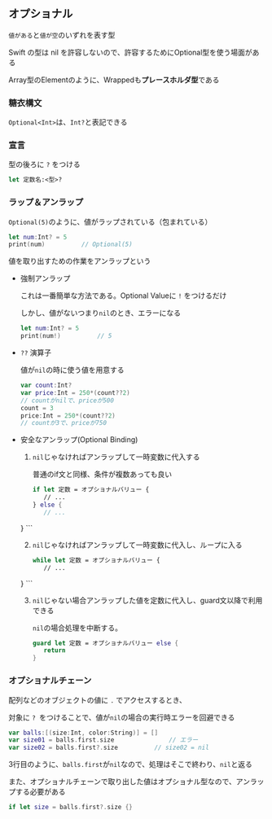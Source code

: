 ## オプショナル

`値がある`と`値が空`のいずれを表す型

Swift の型は nil を許容しないので、許容するためにOptional<Wrapped>型を使う場面がある

Array<Element>型のElementのように、Wrappedも**プレースホルダ型**である





### 糖衣構文

`Optional<Int>`は、`Int?`と表記できる



### 宣言

型の後ろに `?` をつける

```swift
let 定数名:<型>?
```



### ラップ＆アンラップ

`Optional(5)`のように、値がラップされている（包まれている）

```swift
let num:Int? = 5
print(num)			// Optional(5)
```

値を取り出すための作業をアンラップという

* 強制アンラップ

   これは一番簡単な方法である。Optional Valueに `!` をつけるだけ

   しかし、値がないつまり`nil`のとき、エラーになる

   ```swift
   let num:Int? = 5
   print(num!)			// 5
   ```

* `??` 演算子

   値が`nil`の時に使う値を用意する

   ```swift
   var count:Int?
   var price:Int = 250*(count??2)
   // countがnilで、priceが500
   count = 3
   price:Int = 250*(count??2)
   // countが3で、priceが750
   ```

* 安全なアンラップ(Optional Binding)

   1. `nil`じゃなければアンラップして一時変数に代入する

      普通のif文と同様、条件が複数あっても良い
   
      ```swift
      if let 定数 = オプショナルバリュー {
         // ...
      } else {
         // ...
   }
      ```

   2. `nil`じゃなければアンラップして一時変数に代入し、ループに入る
   
      ```swift
      while let 定数 = オプショナルバリュー {
         // ...
   }
      ```
   
   3. `nil`じゃない場合アンラップした値を定数に代入し、guard文以降で利用できる
   
      `nil`の場合処理を中断する。
   
      ```swift
      guard let 定数 = オプショナルバリュー else {
         return
      }
      ```
   



### オプショナルチェーン

配列などのオブジェクトの値に `.` でアクセスするとき、

対象に `? `をつけることで、値が`nil`の場合の実行時エラーを回避できる

```swift
var balls:[(size:Int, color:String)] = []
var size01 = balls.first.size				// エラー
var size02 = balls.first?.size			// size02 = nil
```

3行目のように、`balls.first`が`nil`なので、処理はそこで終わり、`nil`と返る

また、オプショナルチェーンで取り出した値はオプショナル型なので、アンラップする必要がある

```swift
if let size = balls.first?.size {}
```



















































